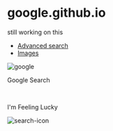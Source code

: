 # google.github.io
still working on this
-   [Advanced search](googleAdvancedSearch.html)
-   [Images](googleImages.html)

![google](../img/google.png)

Google Search

 

I'm Feeling Lucky

![search-icon](../img/search.png)
